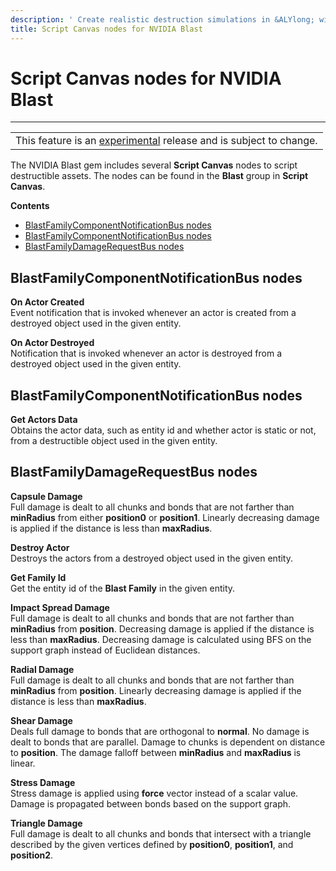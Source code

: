 ```yaml
---
description: ' Create realistic destruction simulations in &ALYlong; with NVIDIA Blast. '
title: Script Canvas nodes for NVIDIA Blast
---
```

# Script Canvas nodes for NVIDIA Blast<a name="nvidia-blast-script-canvas"></a>


****  

|  | 
| --- |
| This feature is an [experimental](https://docs.aws.amazon.com/lumberyard/latest/userguide/ly-glos-chap.html#experimental) release and is subject to change\.  | 

The NVIDIA Blast gem includes several **Script Canvas** nodes to script destructible assets\. The nodes can be found in the **Blast** group in **Script Canvas**\. 

**Contents**
+ [BlastFamilyComponentNotificationBus nodes](#blast-family-notification-bus-nodes)
+ [BlastFamilyComponentNotificationBus nodes](#blast-family-request-bus-nodes)
+ [BlastFamilyDamageRequestBus nodes](#blast-family-damage-request-bus-nodes)

## BlastFamilyComponentNotificationBus nodes<a name="blast-family-notification-bus-nodes"></a>

**On Actor Created**  
Event notification that is invoked whenever an actor is created from a destroyed object used in the given entity\. 

**On Actor Destroyed**  
Notification that is invoked whenever an actor is destroyed from a destroyed object used in the given entity\. 

## BlastFamilyComponentNotificationBus nodes<a name="blast-family-request-bus-nodes"></a>

**Get Actors Data**  
Obtains the actor data, such as entity id and whether actor is static or not, from a destructible object used in the given entity\. 

## BlastFamilyDamageRequestBus nodes<a name="blast-family-damage-request-bus-nodes"></a>

**Capsule Damage**  
Full damage is dealt to all chunks and bonds that are not farther than **minRadius** from either **position0** or **position1**\. Linearly decreasing damage is applied if the distance is less than **maxRadius**\. 

**Destroy Actor**  
Destroys the actors from a destroyed object used in the given entity\. 

**Get Family Id**  
Get the entity id of the **Blast Family** in the given entity\. 

**Impact Spread Damage**  
Full damage is dealt to all chunks and bonds that are not farther than **minRadius** from **position**\. Decreasing damage is applied if the distance is less than **maxRadius**\. Decreasing damage is calculated using BFS on the support graph instead of Euclidean distances\. 

**Radial Damage**  
Full damage is dealt to all chunks and bonds that are not farther than **minRadius** from **position**\. Linearly decreasing damage is applied if the distance is less than **maxRadius**\. 

**Shear Damage**  
Deals full damage to bonds that are orthogonal to **normal**\. No damage is dealt to bonds that are parallel\. Damage to chunks is dependent on distance to **position**\. The damage falloff between **minRadius** and **maxRadius** is linear\. 

**Stress Damage**  
Stress damage is applied using **force** vector instead of a scalar value\. Damage is propagated between bonds based on the support graph\. 

**Triangle Damage**  
Full damage is dealt to all chunks and bonds that intersect with a triangle described by the given vertices defined by **position0**, **position1**, and **position2**\. 